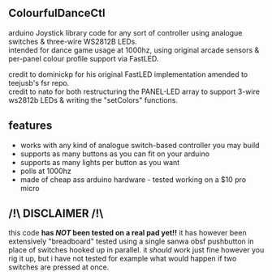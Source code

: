 ColourfulDanceCtl
----
arduino Joystick library code for any sort of controller using analogue switches & three-wire WS2812B LEDs.  
intended for dance game usage at 1000hz, using original arcade sensors & per-panel colour profile support via FastLED.

credit to dominickp for his original FastLED implementation amended to teejusb's fsr repo.  
credit to nato for both restructuring the PANEL-LED array to support 3-wire ws2812b LEDs & writing the "setColors" functions.  


features
----
- works with any kind of analogue switch-based controller you may build
- supports as many buttons as you can fit on your arduino
- supports as many lights per button as you want
- polls at 1000hz
- made of cheap ass arduino hardware - tested working on a $10 pro micro  


/!\ DISCLAIMER /!\
----
this code **has *NOT* been tested on a real pad yet!!** it has however been extensively "breadboard" tested using a single sanwa obsf pushbutton in place of switches hooked up in parallel. it *should* work just fine however you rig it up, but i have not tested for example what would happen if two switches are pressed at once.
